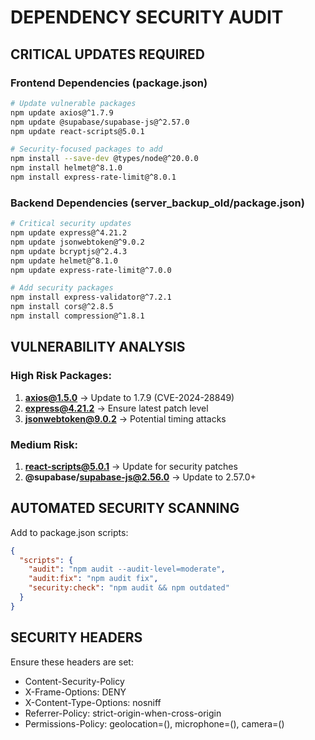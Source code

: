 # DEPENDENCY SECURITY AUDIT

## CRITICAL UPDATES REQUIRED

### Frontend Dependencies (package.json)
```bash
# Update vulnerable packages
npm update axios@^1.7.9
npm update @supabase/supabase-js@^2.57.0
npm update react-scripts@5.0.1

# Security-focused packages to add
npm install --save-dev @types/node@^20.0.0
npm install helmet@^8.1.0
npm install express-rate-limit@^8.0.1
```

### Backend Dependencies (server_backup_old/package.json)
```bash
# Critical security updates
npm update express@^4.21.2
npm update jsonwebtoken@^9.0.2
npm update bcryptjs@^2.4.3
npm update helmet@^8.1.0
npm update express-rate-limit@^7.0.0

# Add security packages
npm install express-validator@^7.2.1
npm install cors@^2.8.5
npm install compression@^1.8.1
```

## VULNERABILITY ANALYSIS

### High Risk Packages:
1. **axios@1.5.0** → Update to 1.7.9 (CVE-2024-28849)
2. **express@4.21.2** → Ensure latest patch level
3. **jsonwebtoken@9.0.2** → Potential timing attacks

### Medium Risk:
1. **react-scripts@5.0.1** → Update for security patches
2. **@supabase/supabase-js@2.56.0** → Update to 2.57.0+

## AUTOMATED SECURITY SCANNING

Add to package.json scripts:
```json
{
  "scripts": {
    "audit": "npm audit --audit-level=moderate",
    "audit:fix": "npm audit fix",
    "security:check": "npm audit && npm outdated"
  }
}
```

## SECURITY HEADERS

Ensure these headers are set:
- Content-Security-Policy
- X-Frame-Options: DENY
- X-Content-Type-Options: nosniff
- Referrer-Policy: strict-origin-when-cross-origin
- Permissions-Policy: geolocation=(), microphone=(), camera=()